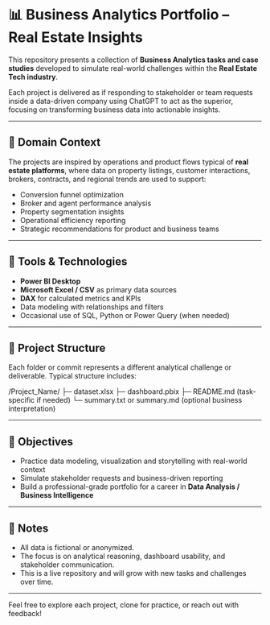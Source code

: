 # 📊 Business Analytics Portfolio – Real Estate Insights

This repository presents a collection of **Business Analytics tasks and case studies** developed to simulate real-world challenges within the **Real Estate Tech industry**.

Each project is delivered as if responding to stakeholder or team requests inside a data-driven company using ChatGPT to act as the superior, focusing on transforming business data into actionable insights.

---

## 💼 Domain Context

The projects are inspired by operations and product flows typical of **real estate platforms**, where data on property listings, customer interactions, brokers, contracts, and regional trends are used to support:

- Conversion funnel optimization
- Broker and agent performance analysis
- Property segmentation insights
- Operational efficiency reporting
- Strategic recommendations for product and business teams

---

## 🧰 Tools & Technologies

- **Power BI Desktop**
- **Microsoft Excel / CSV** as primary data sources
- **DAX** for calculated metrics and KPIs
- Data modeling with relationships and filters
- Occasional use of SQL, Python or Power Query (when needed)

---

## 📁 Project Structure

Each folder or commit represents a different analytical challenge or deliverable. Typical structure includes:

/Project_Name/
├─ dataset.xlsx
├─ dashboard.pbix
├─ README.md (task-specific if needed)
└─ summary.txt or summary.md (optional business interpretation)

---

## 🎯 Objectives

- Practice data modeling, visualization and storytelling with real-world context
- Simulate stakeholder requests and business-driven reporting
- Build a professional-grade portfolio for a career in **Data Analysis / Business Intelligence**

---

## 📌 Notes

- All data is fictional or anonymized.
- The focus is on analytical reasoning, dashboard usability, and stakeholder communication.
- This is a live repository and will grow with new tasks and challenges over time.

---

Feel free to explore each project, clone for practice, or reach out with feedback!
